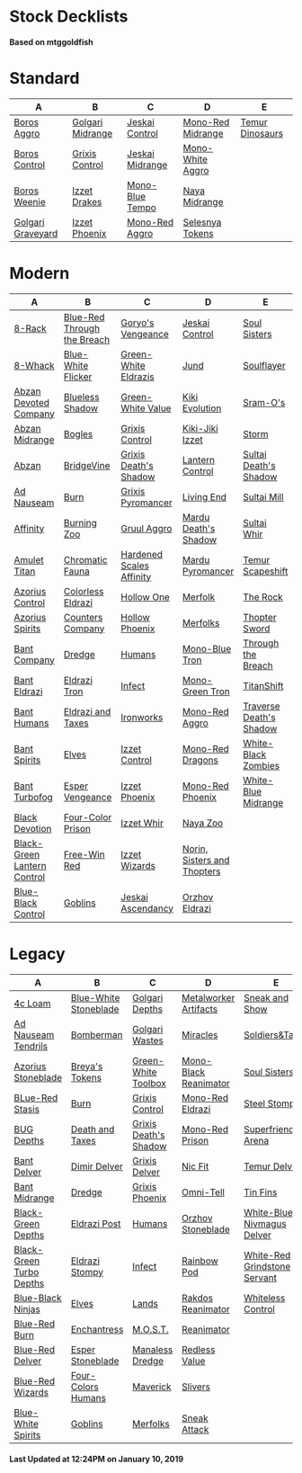 # Stock Decklists
#### Based on mtggoldfish


# Standard

|                                  A                                   |                                 B                                  |                                C                                 |                                  D                                   |                                E                                 |
|----------------------------------------------------------------------|--------------------------------------------------------------------|------------------------------------------------------------------|----------------------------------------------------------------------|------------------------------------------------------------------|
|[Boros Aggro](./mtggoldfish/Standard/decks/Boros_Aggro.md)            |[Golgari Midrange](./mtggoldfish/Standard/decks/Golgari_Midrange.md)|[Jeskai Control](./mtggoldfish/Standard/decks/Jeskai_Control.md)  |[Mono-Red Midrange](./mtggoldfish/Standard/decks/Mono-Red_Midrange.md)|[Temur Dinosaurs](./mtggoldfish/Standard/decks/Temur_Dinosaurs.md)|
|[Boros Control](./mtggoldfish/Standard/decks/Boros_Control.md)        |[Grixis Control](./mtggoldfish/Standard/decks/Grixis_Control.md)    |[Jeskai Midrange](./mtggoldfish/Standard/decks/Jeskai_Midrange.md)|[Mono-White Aggro](./mtggoldfish/Standard/decks/Mono-White_Aggro.md)  |                                                                  |
|[Boros Weenie](./mtggoldfish/Standard/decks/Boros_Weenie.md)          |[Izzet Drakes](./mtggoldfish/Standard/decks/Izzet_Drakes.md)        |[Mono-Blue Tempo](./mtggoldfish/Standard/decks/Mono-Blue_Tempo.md)|[Naya Midrange](./mtggoldfish/Standard/decks/Naya_Midrange.md)        |                                                                  |
|[Golgari Graveyard](./mtggoldfish/Standard/decks/Golgari_Graveyard.md)|[Izzet Phoenix](./mtggoldfish/Standard/decks/Izzet_Phoenix.md)      |[Mono-Red Aggro](./mtggoldfish/Standard/decks/Mono-Red_Aggro.md)  |[Selesnya Tokens](./mtggoldfish/Standard/decks/Selesnya_Tokens.md)    |                                                                  |


# Modern

|                                           A                                            |                                           B                                            |                                        C                                         |                                           D                                            |                                       E                                        |
|----------------------------------------------------------------------------------------|----------------------------------------------------------------------------------------|----------------------------------------------------------------------------------|----------------------------------------------------------------------------------------|--------------------------------------------------------------------------------|
|[8-Rack](./mtggoldfish/Modern/decks/8-Rack.md)                                          |[Blue-Red Through the Breach](./mtggoldfish/Modern/decks/Blue-Red_Through_the_Breach.md)|[Goryo's Vengeance](./mtggoldfish/Modern/decks/Goryo's_Vengeance.md)              |[Jeskai Control](./mtggoldfish/Modern/decks/Jeskai_Control.md)                          |[Soul Sisters](./mtggoldfish/Modern/decks/Soul_Sisters.md)                      |
|[8-Whack](./mtggoldfish/Modern/decks/8-Whack.md)                                        |[Blue-White Flicker](./mtggoldfish/Modern/decks/Blue-White_Flicker.md)                  |[Green-White Eldrazis](./mtggoldfish/Modern/decks/Green-White_Eldrazis.md)        |[Jund](./mtggoldfish/Modern/decks/Jund.md)                                              |[Soulflayer](./mtggoldfish/Modern/decks/Soulflayer.md)                          |
|[Abzan Devoted Company](./mtggoldfish/Modern/decks/Abzan_Devoted_Company.md)            |[Blueless Shadow](./mtggoldfish/Modern/decks/Blueless_Shadow.md)                        |[Green-White Value](./mtggoldfish/Modern/decks/Green-White_Value.md)              |[Kiki Evolution](./mtggoldfish/Modern/decks/Kiki_Evolution.md)                          |[Sram-O's](./mtggoldfish/Modern/decks/Sram-O's.md)                              |
|[Abzan Midrange](./mtggoldfish/Modern/decks/Abzan_Midrange.md)                          |[Bogles](./mtggoldfish/Modern/decks/Bogles.md)                                          |[Grixis Control](./mtggoldfish/Modern/decks/Grixis_Control.md)                    |[Kiki-Jiki Izzet](./mtggoldfish/Modern/decks/Kiki-Jiki_Izzet.md)                        |[Storm](./mtggoldfish/Modern/decks/Storm.md)                                    |
|[Abzan](./mtggoldfish/Modern/decks/Abzan.md)                                            |[BridgeVine](./mtggoldfish/Modern/decks/BridgeVine.md)                                  |[Grixis Death's Shadow](./mtggoldfish/Modern/decks/Grixis_Death's_Shadow.md)      |[Lantern Control](./mtggoldfish/Modern/decks/Lantern_Control.md)                        |[Sultai Death's Shadow](./mtggoldfish/Modern/decks/Sultai_Death's_Shadow.md)    |
|[Ad Nauseam](./mtggoldfish/Modern/decks/Ad_Nauseam.md)                                  |[Burn](./mtggoldfish/Modern/decks/Burn.md)                                              |[Grixis Pyromancer](./mtggoldfish/Modern/decks/Grixis_Pyromancer.md)              |[Living End](./mtggoldfish/Modern/decks/Living_End.md)                                  |[Sultai Mill](./mtggoldfish/Modern/decks/Sultai_Mill.md)                        |
|[Affinity](./mtggoldfish/Modern/decks/Affinity.md)                                      |[Burning Zoo](./mtggoldfish/Modern/decks/Burning_Zoo.md)                                |[Gruul Aggro](./mtggoldfish/Modern/decks/Gruul_Aggro.md)                          |[Mardu Death's Shadow](./mtggoldfish/Modern/decks/Mardu_Death's_Shadow.md)              |[Sultai Whir](./mtggoldfish/Modern/decks/Sultai_Whir.md)                        |
|[Amulet Titan](./mtggoldfish/Modern/decks/Amulet_Titan.md)                              |[Chromatic Fauna](./mtggoldfish/Modern/decks/Chromatic_Fauna.md)                        |[Hardened Scales Affinity](./mtggoldfish/Modern/decks/Hardened_Scales_Affinity.md)|[Mardu Pyromancer](./mtggoldfish/Modern/decks/Mardu_Pyromancer.md)                      |[Temur Scapeshift](./mtggoldfish/Modern/decks/Temur_Scapeshift.md)              |
|[Azorius Control](./mtggoldfish/Modern/decks/Azorius_Control.md)                        |[Colorless Eldrazi](./mtggoldfish/Modern/decks/Colorless_Eldrazi.md)                    |[Hollow One](./mtggoldfish/Modern/decks/Hollow_One.md)                            |[Merfolk](./mtggoldfish/Modern/decks/Merfolk.md)                                        |[The Rock](./mtggoldfish/Modern/decks/The_Rock.md)                              |
|[Azorius Spirits](./mtggoldfish/Modern/decks/Azorius_Spirits.md)                        |[Counters Company](./mtggoldfish/Modern/decks/Counters_Company.md)                      |[Hollow Phoenix](./mtggoldfish/Modern/decks/Hollow_Phoenix.md)                    |[Merfolks](./mtggoldfish/Modern/decks/Merfolks.md)                                      |[Thopter Sword](./mtggoldfish/Modern/decks/Thopter_Sword.md)                    |
|[Bant Company](./mtggoldfish/Modern/decks/Bant_Company.md)                              |[Dredge](./mtggoldfish/Modern/decks/Dredge.md)                                          |[Humans](./mtggoldfish/Modern/decks/Humans.md)                                    |[Mono-Blue Tron](./mtggoldfish/Modern/decks/Mono-Blue_Tron.md)                          |[Through the Breach](./mtggoldfish/Modern/decks/Through_the_Breach.md)          |
|[Bant Eldrazi](./mtggoldfish/Modern/decks/Bant_Eldrazi.md)                              |[Eldrazi Tron](./mtggoldfish/Modern/decks/Eldrazi_Tron.md)                              |[Infect](./mtggoldfish/Modern/decks/Infect.md)                                    |[Mono-Green Tron](./mtggoldfish/Modern/decks/Mono-Green_Tron.md)                        |[TitanShift](./mtggoldfish/Modern/decks/TitanShift.md)                          |
|[Bant Humans](./mtggoldfish/Modern/decks/Bant_Humans.md)                                |[Eldrazi and Taxes](./mtggoldfish/Modern/decks/Eldrazi_and_Taxes.md)                    |[Ironworks](./mtggoldfish/Modern/decks/Ironworks.md)                              |[Mono-Red Aggro](./mtggoldfish/Modern/decks/Mono-Red_Aggro.md)                          |[Traverse Death's Shadow](./mtggoldfish/Modern/decks/Traverse_Death's_Shadow.md)|
|[Bant Spirits](./mtggoldfish/Modern/decks/Bant_Spirits.md)                              |[Elves](./mtggoldfish/Modern/decks/Elves.md)                                            |[Izzet Control](./mtggoldfish/Modern/decks/Izzet_Control.md)                      |[Mono-Red Dragons](./mtggoldfish/Modern/decks/Mono-Red_Dragons.md)                      |[White-Black Zombies](./mtggoldfish/Modern/decks/White-Black_Zombies.md)        |
|[Bant Turbofog](./mtggoldfish/Modern/decks/Bant_Turbofog.md)                            |[Esper Vengeance](./mtggoldfish/Modern/decks/Esper_Vengeance.md)                        |[Izzet Phoenix](./mtggoldfish/Modern/decks/Izzet_Phoenix.md)                      |[Mono-Red Phoenix](./mtggoldfish/Modern/decks/Mono-Red_Phoenix.md)                      |[White-Blue Midrange](./mtggoldfish/Modern/decks/White-Blue_Midrange.md)        |
|[Black Devotion](./mtggoldfish/Modern/decks/Black_Devotion.md)                          |[Four-Color Prison](./mtggoldfish/Modern/decks/Four-Color_Prison.md)                    |[Izzet Whir](./mtggoldfish/Modern/decks/Izzet_Whir.md)                            |[Naya Zoo](./mtggoldfish/Modern/decks/Naya_Zoo.md)                                      |                                                                                |
|[Black-Green Lantern Control](./mtggoldfish/Modern/decks/Black-Green_Lantern_Control.md)|[Free-Win Red](./mtggoldfish/Modern/decks/Free-Win_Red.md)                              |[Izzet Wizards](./mtggoldfish/Modern/decks/Izzet_Wizards.md)                      |[Norin, Sisters and Thopters](./mtggoldfish/Modern/decks/Norin,_Sisters_and_Thopters.md)|                                                                                |
|[Blue-Black Control](./mtggoldfish/Modern/decks/Blue-Black_Control.md)                  |[Goblins](./mtggoldfish/Modern/decks/Goblins.md)                                        |[Jeskai Ascendancy](./mtggoldfish/Modern/decks/Jeskai_Ascendancy.md)              |[Orzhov Eldrazi](./mtggoldfish/Modern/decks/Orzhov_Eldrazi.md)                          |                                                                                |


# Legacy

|                                        A                                         |                                     B                                      |                                     C                                      |                                     D                                      |                                            E                                             |
|----------------------------------------------------------------------------------|----------------------------------------------------------------------------|----------------------------------------------------------------------------|----------------------------------------------------------------------------|------------------------------------------------------------------------------------------|
|[4c Loam](./mtggoldfish/Legacy/decks/4c_Loam.md)                                  |[Blue-White Stoneblade](./mtggoldfish/Legacy/decks/Blue-White_Stoneblade.md)|[Golgari Depths](./mtggoldfish/Legacy/decks/Golgari_Depths.md)              |[Metalworker Artifacts](./mtggoldfish/Legacy/decks/Metalworker_Artifacts.md)|[Sneak and Show](./mtggoldfish/Legacy/decks/Sneak_and_Show.md)                            |
|[Ad Nauseam Tendrils](./mtggoldfish/Legacy/decks/Ad_Nauseam_Tendrils.md)          |[Bomberman](./mtggoldfish/Legacy/decks/Bomberman.md)                        |[Golgari Wastes](./mtggoldfish/Legacy/decks/Golgari_Wastes.md)              |[Miracles](./mtggoldfish/Legacy/decks/Miracles.md)                          |[Soldiers&amp;Taxes](./mtggoldfish/Legacy/decks/Soldiers&amp;Taxes.md)                    |
|[Azorius Stoneblade](./mtggoldfish/Legacy/decks/Azorius_Stoneblade.md)            |[Breya's Tokens](./mtggoldfish/Legacy/decks/Breya's_Tokens.md)              |[Green-White Toolbox](./mtggoldfish/Legacy/decks/Green-White_Toolbox.md)    |[Mono-Black Reanimator](./mtggoldfish/Legacy/decks/Mono-Black_Reanimator.md)|[Soul Sisters](./mtggoldfish/Legacy/decks/Soul_Sisters.md)                                |
|[BLue-Red Stasis](./mtggoldfish/Legacy/decks/BLue-Red_Stasis.md)                  |[Burn](./mtggoldfish/Legacy/decks/Burn.md)                                  |[Grixis Control](./mtggoldfish/Legacy/decks/Grixis_Control.md)              |[Mono-Red Eldrazi](./mtggoldfish/Legacy/decks/Mono-Red_Eldrazi.md)          |[Steel Stompy](./mtggoldfish/Legacy/decks/Steel_Stompy.md)                                |
|[BUG Depths](./mtggoldfish/Legacy/decks/BUG_Depths.md)                            |[Death and Taxes](./mtggoldfish/Legacy/decks/Death_and_Taxes.md)            |[Grixis Death's Shadow](./mtggoldfish/Legacy/decks/Grixis_Death's_Shadow.md)|[Mono-Red Prison](./mtggoldfish/Legacy/decks/Mono-Red_Prison.md)            |[Superfriends Arena](./mtggoldfish/Legacy/decks/Superfriends_Arena.md)                    |
|[Bant Delver](./mtggoldfish/Legacy/decks/Bant_Delver.md)                          |[Dimir Delver](./mtggoldfish/Legacy/decks/Dimir_Delver.md)                  |[Grixis Delver](./mtggoldfish/Legacy/decks/Grixis_Delver.md)                |[Nic Fit](./mtggoldfish/Legacy/decks/Nic_Fit.md)                            |[Temur Delver](./mtggoldfish/Legacy/decks/Temur_Delver.md)                                |
|[Bant Midrange](./mtggoldfish/Legacy/decks/Bant_Midrange.md)                      |[Dredge](./mtggoldfish/Legacy/decks/Dredge.md)                              |[Grixis Phoenix](./mtggoldfish/Legacy/decks/Grixis_Phoenix.md)              |[Omni-Tell](./mtggoldfish/Legacy/decks/Omni-Tell.md)                        |[Tin Fins](./mtggoldfish/Legacy/decks/Tin_Fins.md)                                        |
|[Black-Green Depths](./mtggoldfish/Legacy/decks/Black-Green_Depths.md)            |[Eldrazi Post](./mtggoldfish/Legacy/decks/Eldrazi_Post.md)                  |[Humans](./mtggoldfish/Legacy/decks/Humans.md)                              |[Orzhov Stoneblade](./mtggoldfish/Legacy/decks/Orzhov_Stoneblade.md)        |[White-Blue Nivmagus Delver](./mtggoldfish/Legacy/decks/White-Blue_Nivmagus_Delver.md)    |
|[Black-Green Turbo Depths](./mtggoldfish/Legacy/decks/Black-Green_Turbo_Depths.md)|[Eldrazi Stompy](./mtggoldfish/Legacy/decks/Eldrazi_Stompy.md)              |[Infect](./mtggoldfish/Legacy/decks/Infect.md)                              |[Rainbow Pod](./mtggoldfish/Legacy/decks/Rainbow_Pod.md)                    |[White-Red Grindstone Servant](./mtggoldfish/Legacy/decks/White-Red_Grindstone_Servant.md)|
|[Blue-Black Ninjas](./mtggoldfish/Legacy/decks/Blue-Black_Ninjas.md)              |[Elves](./mtggoldfish/Legacy/decks/Elves.md)                                |[Lands](./mtggoldfish/Legacy/decks/Lands.md)                                |[Rakdos Reanimator](./mtggoldfish/Legacy/decks/Rakdos_Reanimator.md)        |[Whiteless Control](./mtggoldfish/Legacy/decks/Whiteless_Control.md)                      |
|[Blue-Red Burn](./mtggoldfish/Legacy/decks/Blue-Red_Burn.md)                      |[Enchantress](./mtggoldfish/Legacy/decks/Enchantress.md)                    |[M.O.S.T.](./mtggoldfish/Legacy/decks/M.O.S.T..md)                          |[Reanimator](./mtggoldfish/Legacy/decks/Reanimator.md)                      |                                                                                          |
|[Blue-Red Delver](./mtggoldfish/Legacy/decks/Blue-Red_Delver.md)                  |[Esper Stoneblade](./mtggoldfish/Legacy/decks/Esper_Stoneblade.md)          |[Manaless Dredge](./mtggoldfish/Legacy/decks/Manaless_Dredge.md)            |[Redless Value](./mtggoldfish/Legacy/decks/Redless_Value.md)                |                                                                                          |
|[Blue-Red Wizards](./mtggoldfish/Legacy/decks/Blue-Red_Wizards.md)                |[Four-Colors Humans](./mtggoldfish/Legacy/decks/Four-Colors_Humans.md)      |[Maverick](./mtggoldfish/Legacy/decks/Maverick.md)                          |[Slivers](./mtggoldfish/Legacy/decks/Slivers.md)                            |                                                                                          |
|[Blue-White Spirits](./mtggoldfish/Legacy/decks/Blue-White_Spirits.md)            |[Goblins](./mtggoldfish/Legacy/decks/Goblins.md)                            |[Merfolks](./mtggoldfish/Legacy/decks/Merfolks.md)                          |[Sneak Attack](./mtggoldfish/Legacy/decks/Sneak_Attack.md)                  |                                                                                          |



#### Last Updated at 12:24PM on January 10, 2019